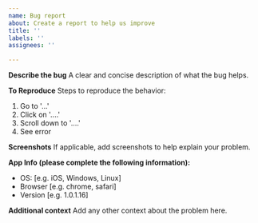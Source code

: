 ```yaml
---
name: Bug report
about: Create a report to help us improve
title: ''
labels: ''
assignees: ''

---
```


**Describe the bug**
A clear and concise description of what the bug helps. 

**To Reproduce**
Steps to reproduce the behavior:
1. Go to '...'
2. Click on '....'
3. Scroll down to '....'
4. See error

**Screenshots**
If applicable, add screenshots to help explain your problem.

**App Info (please complete the following information):**
 - OS: [e.g. iOS, Windows, Linux]
 - Browser [e.g. chrome, safari]
 - Version [e.g. 1.0.1.16]

**Additional context**
Add any other context about the problem here.
